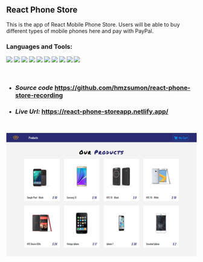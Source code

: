 ## React Phone Store

This is the app of React Mobile Phone Store. Users will be able to buy different types of mobile phones here and pay with PayPal.

### Languages and Tools:

![](https://img.shields.io/static/v1?label=&message=HTML&color=red)
![](https://img.shields.io/static/v1?label=&message=CSS&color=<COLOR>)
![](https://img.shields.io/static/v1?label=&message=JAVASCRIPT&color=yellowgreen)
![](https://img.shields.io/static/v1?label=&message=REACT&color=79D8F7)
![](https://img.shields.io/static/v1?label=&message=REACRT-BOOTSTRAP&color=orange)
![](https://img.shields.io/static/v1?label=STYLED&message=COMPONENTS&color=5D2CA7)
![](https://img.shields.io/static/v1?label=REACT&message=HELMET&color=<COLOR>)
![](https://img.shields.io/static/v1?label=&message=REACT-ICONS&color=DC2626)
![](https://img.shields.io/static/v1?label=&message=NETLIFY&color=orange)
![](https://img.shields.io/static/v1?label=&message=REACT-PAPAL-EXPRESS-CHECKOUT&color=79D8F7)

<br>

- ### _**Source code**_ https://github.com/hmzsumon/react-phone-store-recording
- ### _**Live Url:**_ https://react-phone-storeapp.netlify.app/

<br>

![Test Image 1](/public/img/phone-store-master.png)
